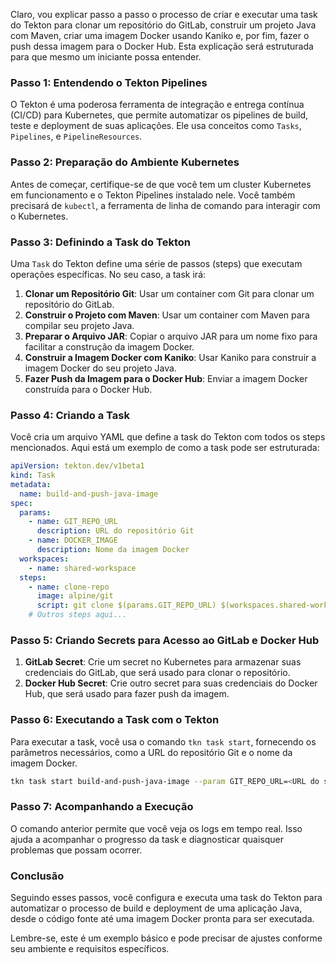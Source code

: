 Claro, vou explicar passo a passo o processo de criar e executar uma task do Tekton para clonar um repositório do GitLab, construir um projeto Java com Maven, criar uma imagem Docker usando Kaniko e, por fim, fazer o push dessa imagem para o Docker Hub. Esta explicação será estruturada para que mesmo um iniciante possa entender.

### Passo 1: Entendendo o Tekton Pipelines

O Tekton é uma poderosa ferramenta de integração e entrega contínua (CI/CD) para Kubernetes, que permite automatizar os pipelines de build, teste e deployment de suas aplicações. Ele usa conceitos como `Tasks`, `Pipelines`, e `PipelineResources`.

### Passo 2: Preparação do Ambiente Kubernetes

Antes de começar, certifique-se de que você tem um cluster Kubernetes em funcionamento e o Tekton Pipelines instalado nele. Você também precisará de `kubectl`, a ferramenta de linha de comando para interagir com o Kubernetes.

### Passo 3: Definindo a Task do Tekton

Uma `Task` do Tekton define uma série de passos (steps) que executam operações específicas. No seu caso, a task irá:

1. **Clonar um Repositório Git**: Usar um container com Git para clonar um repositório do GitLab.
2. **Construir o Projeto com Maven**: Usar um container com Maven para compilar seu projeto Java.
3. **Preparar o Arquivo JAR**: Copiar o arquivo JAR para um nome fixo para facilitar a construção da imagem Docker.
4. **Construir a Imagem Docker com Kaniko**: Usar Kaniko para construir a imagem Docker do seu projeto Java.
5. **Fazer Push da Imagem para o Docker Hub**: Enviar a imagem Docker construída para o Docker Hub.

### Passo 4: Criando a Task

Você cria um arquivo YAML que define a task do Tekton com todos os steps mencionados. Aqui está um exemplo de como a task pode ser estruturada:

```yaml
apiVersion: tekton.dev/v1beta1
kind: Task
metadata:
  name: build-and-push-java-image
spec:
  params:
    - name: GIT_REPO_URL
      description: URL do repositório Git
    - name: DOCKER_IMAGE
      description: Nome da imagem Docker
  workspaces:
    - name: shared-workspace
  steps:
    - name: clone-repo
      image: alpine/git
      script: git clone $(params.GIT_REPO_URL) $(workspaces.shared-workspace.path)/repo
    # Outros steps aqui...
```

### Passo 5: Criando Secrets para Acesso ao GitLab e Docker Hub

1. **GitLab Secret**: Crie um secret no Kubernetes para armazenar suas credenciais do GitLab, que será usado para clonar o repositório.
2. **Docker Hub Secret**: Crie outro secret para suas credenciais do Docker Hub, que será usado para fazer push da imagem.

### Passo 6: Executando a Task com o Tekton

Para executar a task, você usa o comando `tkn task start`, fornecendo os parâmetros necessários, como a URL do repositório Git e o nome da imagem Docker.

```bash
tkn task start build-and-push-java-image --param GIT_REPO_URL=<URL do seu repositório> --param DOCKER_IMAGE=<nome da sua imagem> --showlog
```

### Passo 7: Acompanhando a Execução

O comando anterior permite que você veja os logs em tempo real. Isso ajuda a acompanhar o progresso da task e diagnosticar quaisquer problemas que possam ocorrer.

### Conclusão

Seguindo esses passos, você configura e executa uma task do Tekton para automatizar o processo de build e deployment de uma aplicação Java, desde o código fonte até uma imagem Docker pronta para ser executada.

Lembre-se, este é um exemplo básico e pode precisar de ajustes conforme seu ambiente e requisitos específicos.